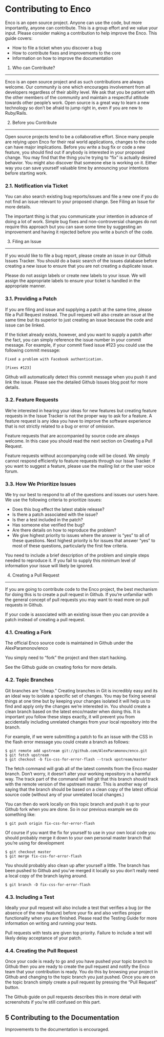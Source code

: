 Contributing to Enco
==========================
Enco is an open source project. Anyone can use the code, but more importantly, anyone can contribute. This is a
 group effort and we value your input. Please consider making a contribution to help improve the Enco. This
 guide covers:

* How to file a ticket when you discover a bug
* How to contribute fixes and improvements to the core
* Information on how to improve the documentation

1. Who can Contribute?
----------------------
Enco is an open source project and as such contributions are always welcome. Our community is one which
 encourages involvement from all developers regardless of their ability level. We ask that you be patient with the
 other members of the community and maintain a respectful attitude towards other people’s work. Open source is a
 great way to learn a new technology so don’t be afraid to jump right in, even if you are new to Ruby/Rails.

2. Before you Contribute
------------------------
Open source projects tend to be a collaborative effort. Since many people are relying upon Enco for their real
 world applications, changes to the code can have major implications. Before you write a bug fix or code a new
 feature, you should find out if anybody is interested in your proposed change. You may find that the thing you’re
 trying to “fix” is actually desired behavior. You might also discover that someone else is working on it. Either
 way you can save yourself valuable time by announcing your intentions before starting work.

### 2.1. Notification via Ticket

You can also search existing bug reports/issues and file a new one if you do not find an issue relevant to your
 proposed change. See Filing an Issue for more details.

The important thing is that you communicate your intention in advance of doing a lot of work. Simple bug fixes and
 non-controversial changes do not require this approach but you can save some time by suggesting an improvement and
 having it rejected before you write a bunch of the code.

3. Filing an Issue
-----------------
If you would like to file a bug report, please create an issue in our Github Issues Tracker. You should do a basic
 search of the issues database before creating a new issue to ensure that you are not creating a duplicate issue.

Please do not assign labels or create new labels to your issue. We will assign the appropriate labels to ensure your
 ticket is handled in the appropriate manner.

### 3.1. Providing a Patch

If you are filing and issue and supplying a patch at the same time, please file a Pull Request instead. The pull
 request will also create an issue at the same time but its superior to just creating an issue because the code and
 issue can be linked.

If the ticket already exists, however, and you want to supply a patch after the fact,
 you can simply reference the issue number in your commit message. For example, if your commit fixed issue #123 you
 could use the following commit message:

    Fixed a problem with Facebook authentication.

    [Fixes #123]
Github will automatically detect this commit message when you push it and link the issue. Please see the detailed
 Github Issues blog post for more details.

### 3.2. Feature Requests

We’re interested in hearing your ideas for new features but creating feature requests in the Issue Tracker is not
 the proper way to ask for a feature. A feature request is any idea you have to improve the software experience that
 is not strictly related to a bug or error of omission.

Feature requests that are accompanied by source code are always welcome. In this case you should read the next
 section on Creating a Pull Request.

Feature requests without accompanying code will be closed. We simply cannot respond efficiently to feature requests
 through our Issue Tracker. If you want to suggest a feature, please use the mailing list or the user voice forum.

### 3.3. How We Prioritize Issues

We try our best to respond to all of the questions and issues our users have. We use the following criteria to
prioritize issues:

* Does this bug effect the latest stable release?
* Is there a patch associated with the issue?
* Is ther a test included in the patch?
* Has someone else verified the bug?
* Are there details on how to reproduce the problem?
* We give highest priority to issues where the answer is “yes” to all of these questions. Next highest priority is for
 issues that answer “yes” to most of these questions, particularly the first few criteria.

You need to include a brief description of the problem and simple steps needed to reproduce it. If you fail to
 supply this minimum level of information your issue will likely be ignored.


4. Creating a Pull Request
--------------------------

If you are going to contribute code to the Enco project, the best mechanism for doing this is to create a pull
 request in Github. If you’re unfamiliar with the general concept of pull requests you may want to read more on pull
 requests in Github.

If your code is associated with an existing issue then you can provide a patch instead of creating a pull request.

### 4.1. Creating a Fork

The official Enco source code is maintained in Github under the AlexParamonov/enco

You simply need to “fork” the project and then start hacking.

See the Github guide on creating forks for more details.

### 4.2. Topic Branches

Git branches are “cheap.” Creating branches in Git is incredibly easy and its an ideal way to isolate a specific set
 of changes. You may be fixing several things at one time but by keeping your changes isolated it will help us to
 find and apply only the changes we’re interested in. You should create a clean branch based on the latest
 enco/master when doing this. It is important you follow these steps exactly,
 it will prevent you from accidentally including unrelated changes from your local repository into the branch.

For example, if we were submitting a patch to fix an issue with the CSS in the flash error message you could create
 a branch as follows:

    $ git remote add upstream git://github.com/AlexParamonov/enco.git
    $ git fetch upstream
    $ git checkout -b fix-css-for-error-flash --track upstream/master

The fetch command will grab all of the latest commits from the Enco master branch. Don’t worry,
 it doesn’t alter your working repository in a harmful way. The track part of the command will tell git that this
 branch should track with the remote version of the upstream master. This is another way of saying that the branch
 should be based on a clean copy of the latest official source code (without any of your unrelated local changes.)

You can then do work locally on this topic branch and push it up to your Github fork when you are done. So in our
 previous example we do something like:

    $ git push origin fix-css-for-error-flash

Of course if you want the fix for yourself to use in your own local code you should probably merge it down to your
 own personal master branch that you’re using for development

    $ git checkout master
    $ git merge fix-css-for-error-flash

You should probably also clean up after yourself a little. The branch has been pushed to Github and you’ve merged it
  locally so you don’t really need a local copy of the branch laying around.

    $ git branch -D fix-css-for-error-flash

### 4.3. Including a Test

Ideally your pull request will also include a test that verifies a bug (or the absence of the new feature) before
 your fix and also verifies proper functionality when you are finished. Please read the Testing Guide for more
 information on writing and running your tests.

Pull requests with tests are given top priority. Failure to include a test will likely delay acceptance of your patch.

### 4.4. Creating the Pull Request

Once your code is ready to go and you have pushed your topic branch to Github then you are ready to create the pull
 request and notify the Enco team that your contribution is ready. You do this by browsing your project in
 Github and changing to the topic branch you just pushed. Once you are on the topic branch simply create a pull
 request by pressing the “Pull Request” button.

The Github guide on pull requests describes this in more detail with screenshots if you’re still confused on this
 part.

5 Contributing to the Documentation
-----------------------------------
Improvements to the documentation is encouraged.